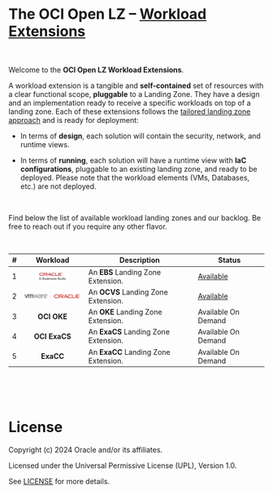 # **The OCI Open LZ &ndash; [Workload Extensions](#)**

&nbsp; 

Welcome to the **OCI Open LZ Workload Extensions**.  

A workload extension is a tangible and **self-contained** set of resources with a clear functional scope, **pluggable** to a Landing Zone. They have a design and an implementation ready to receive a specific workloads on top of a landing zone. Each of these extensions follows the [tailored landing zone approach](https://github.com/oracle-devrel/technology-engineering/tree/main/landing-zones/tailored_landing_zones) and is ready for deployment:

- In terms of **design**, each solution will contain the security, network, and runtime views. 

- In terms of **running**, each solution will have a runtime view with **IaC configurations**, pluggable to an existing landing zone, and ready to be deployed. Please note that the workload elements (VMs, Databases, etc.) are not deployed.

&nbsp; 

Find below the list of available workload landing zones and our backlog. Be free to reach out if you require any other flavor.

&nbsp; 

| # |  Workload  | Description | Status |
|:--:|:--:|---|---|
| 1 | [<img src="../commons/images/icon_ebs.jpg" height="25" align="center">](/workload-extensions/oci-lz-ext-ebs/readme.md)| An **EBS** Landing Zone Extension. | [Available](/workload-extensions/oci-lz-ext-ebs/readme.md) |
| 2 | [<img src="../commons/images/icon_ocvs.jpg" height="25" align="center">](/workload-extensions/oci-lz-ext-ocvs/README.md) | An **OCVS** Landing Zone Extension. | [Available](/workload-extensions/oci-lz-ext-ocvs/README.md) |
| 3 | **OCI OKE** | An **OKE** Landing Zone Extension. | Available On Demand | 
| 4 | **OCI ExaCS** | An **ExaCS** Landing Zone Extension. | Available On Demand | 
| 5 | **ExaCC** | An **ExaCC** Landing Zone Extension. | Available On Demand | 


&nbsp; 

&nbsp; 

# License

Copyright (c) 2024 Oracle and/or its affiliates.

Licensed under the Universal Permissive License (UPL), Version 1.0.

See [LICENSE](/LICENSE) for more details.
